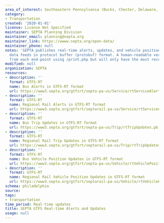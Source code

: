 ```yaml
---
area_of_interest: Southeastern Pennsylvania (Bucks, Chester, Delaware, Montgomery, Philadelphia counties)
category: 
- Transportation
created: '2020-01-01'
license: License Not Specified
maintainer: SEPTA Planning Division
maintainer_email: planning@septa.org
maintainer_link: https://wwww.septa.org/open-data/
maintainer_phone: null
notes: 'SEPTA publishes real-time alerts, updates, and vehicle positions as GTFS-RT 
  data feeds in protocol buffer (protobuf) format. A human-readable version is available 
  from each end-point using /print.php but will only have the most recent 5 records.'
modified: null
organization: SEPTA
resources:
- description: ''
  format: GTFS-RT
  name: Bus Alerts in GTFS-RT format
  url: https://www3.septa.org/gtfsrt/septa-pa-us/Service/rtServiceAlerts.pb
- description: ''
  format: GTFS-RT
  name: Regional Rail Alerts in GTFS-RT format
  url: https://www3.septa.org/gtfsrt/septarail-pa-us/Service/rtServiceAlerts.pb
- description: ''
  format: GTFS-RT
  name: Bus Trip Updates in GTFS-RT format
  url: https://www3.septa.org/gtfsrt/septa-pa-us/Trip/rtTripUpdates.pb
- description: ''
  format: GTFS-RT
  name: Regional Rail Trip Updates in GTFS-RT format
  url: https://www3.septa.org/gtfsrt/septarail-pa-us/Trip/rtTripUpdates.pb
- description: ''
  format: GTFS-RT
  name: Bus Vehicle Position Updates in GTFS-RT format
  url: https://www3.septa.org/gtfsrt/septa-pa-us/Vehicle/rtVehiclePosition.pb
- description: ''
  format: GTFS-RT
  name: Regional Rail Vehicle Position Updates in GTFS-RT format
  url: https://www3.septa.org/gtfsrt/septarail-pa-us/Vehicle/rtVehiclePosition.pb
schema: philadelphia
source: 
tags:
- transportation
time_period: Real-time updates
title: SEPTA GTFS Real-time Alerts and Updates
usage: null
---
```

